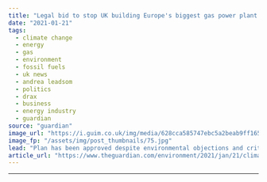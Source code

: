 ```yaml
---
title: "Legal bid to stop UK building Europe's biggest gas power plant fails"
date: "2021-01-21"
tags: 
  - climate change
  - energy
  - gas
  - environment
  - fossil fuels
  - uk news
  - andrea leadsom
  - politics
  - drax
  - business
  - energy industry
  - guardian
source: "guardian"
image_url: "https://i.guim.co.uk/img/media/628cca585747ebc5a2beab9ff165b3a5a04fd62a/0_232_3500_2101/master/3500.jpg?width=460&quality=85&auto=format&fit=max&s=d2078751e14d27c6bdac187dbf89def7"
image_fp: "/assets/img/post_thumbnails/75.jpg"
lead: "Plan has been approved despite environmental objections and criticism over climate leadership A legal challenge to the UK government’s approval of a new gas-fired power plant has failed in the court of appeal.The challenge was brought after ministers..."
article_url: "https://www.theguardian.com/environment/2021/jan/21/climate-crisis-uk-legal-bid-stop-biggest-gas-power-station-europe-fails"
---
```


---
